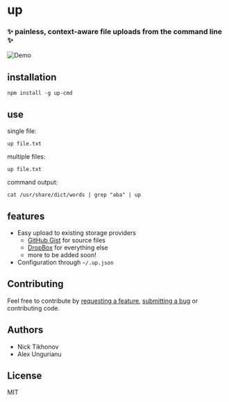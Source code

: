 up
=========================
### ✨ painless, context-aware file uploads from the command line ✨

![Demo](http://nt34.host.cs.st-andrews.ac.uk/up.mov.gif)

## installation

```
npm install -g up-cmd
```

## use

single file:

```
up file.txt
```

multiple files:

```
up file.txt
```

command output:

```
cat /usr/share/dict/words | grep "aba" | up
```

## features

* Easy upload to existing storage providers
  * [GitHub Gist](gist.github.com) for source files
  * [DropBox](dropbox.com) for everything else
  * more to be added soon!
* Configuration through `~/.up.json`

## Contributing

Feel free to contribute by [requesting a feature](https://github.com/NickTikhonov/up/issues/new), [submitting a bug](https://github.com/NickTikhonov/up/issues/new) or contributing code.

## Authors

* Nick Tikhonov
* Alex Ungurianu

## License

MIT
